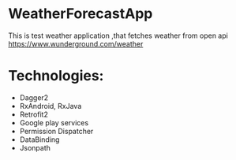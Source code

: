 # WeatherForecastApp
This is test weather application ,that fetches weather from open api https://www.wunderground.com/weather
# Technologies:
- Dagger2
- RxAndroid, RxJava
- Retrofit2
- Google play services
- Permission Dispatcher
- DataBinding
- Jsonpath
